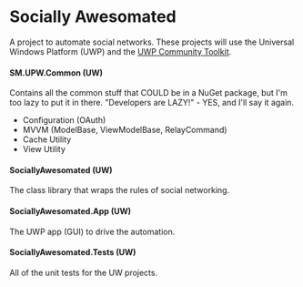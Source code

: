 # Socially Awesomated
A project to automate social networks.  These projects will use the Universal Windows Platform (UWP)
and the <a href="https://github.com/Microsoft/UWPCommunityToolkit">UWP Community Toolkit</a>.

#### SM.UPW.Common (UW)
Contains all the common stuff that COULD be in a NuGet package, but I'm too lazy to put it in there.  "Developers are LAZY!" - YES, and I'll say it again.
* Configuration (OAuth)
* MVVM (ModelBase, ViewModelBase, RelayCommand)
* Cache Utility
* View Utility

#### SociallyAwesomated (UW)
The class library that wraps the rules of social networking.

#### SociallyAwesomated.App (UW)
The UWP app (GUI) to drive the automation.

#### SociallyAwesomated.Tests (UW)
All of the unit tests for the UW projects.